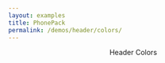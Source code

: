 ```yaml
---
layout: examples
title: PhonePack
permalink: /demos/header/colors/
---
```


<header class="header header--shadow bg-blue text-white">
      <div class="header__title">Header Colors</div>
</header>
  
